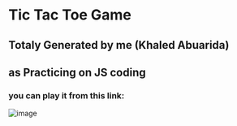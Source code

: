# Tic Tac Toe Game 
## Totaly Generated by me (Khaled Abuarida)
## as Practicing on JS coding
### you can play it from this link: 
![image](https://github.com/KhaledAbuarida/TicTacToeGame/assets/91624252/cd117193-a878-4d77-b5d3-07b84af55157)
